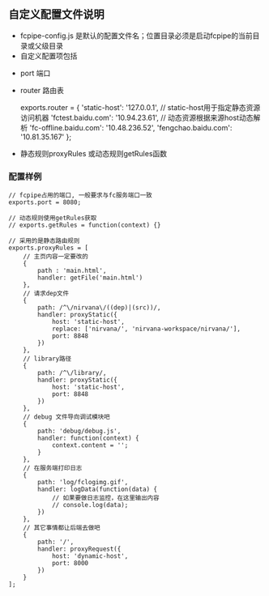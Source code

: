 ## 自定义配置文件说明
- fcpipe-config.js 是默认的配置文件名；位置目录必须是启动fcpipe的当前目录或父级目录
- 自定义配置项包括
 * port 端口
 * router 路由表

    exports.router = {
        'static-host': '127.0.0.1', // static-host用于指定静态资源访问机器
        'fctest.baidu.com': '10.94.23.61', // 动态资源根据来源host动态解析
        'fc-offline.baidu.com': '10.48.236.52',
        'fengchao.baidu.com':  '10.81.35.167'
    };

 * 静态规则proxyRules 或动态规则getRules函数


### 配置样例

    // fcpipe占用的端口, 一般要求与fc服务端口一致
    exports.port = 8080;

    // 动态规则使用getRules获取
    // exports.getRules = function(context) {}

    // 采用的是静态路由规则
    exports.proxyRules = [
        // 主页内容一定要改的
        {
            path : 'main.html',
            handler: getFile('main.html')
        },
        // 请求dep文件
        {
            path: /^\/nirvana\/((dep)|(src))/,
            handler: proxyStatic({
                host: 'static-host',
                replace: ['nirvana/', 'nirvana-workspace/nirvana/'],
                port: 8848
            })
        },
        // library路径
        {
            path: /^\/library/,
            handler: proxyStatic({
                host: 'static-host',
                port: 8848
            })
        },
        // debug 文件导向调试模块吧
        {
            path: 'debug/debug.js',
            handler: function(context) {
                context.content = '';
            }
        },
        // 在服务端打印日志
        {
            path: 'log/fclogimg.gif',
            handler: logData(function(data) {
                // 如果要做日志监控，在这里输出内容
                // console.log(data);
            })
        },
        // 其它事情都让后端去做吧
        {
            path: '/',
            handler: proxyRequest({
                host: 'dynamic-host',
                port: 8000
            })
        }
    ];
